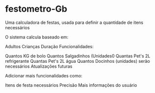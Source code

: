 # festometro-Gb
Uma calculadora de festas, usada para definir a quantidade de itens necessários

O sistema calcula baseado em:

Adultos
Crianças
Duração
Funcionalidades:

Quantos KG de bolo
Quantos Salgadinhos (Unidades0
Quantas Pet's 2L refrigerante
Quantas Pet's 2L água
Quantos Docinhos (unidades) serão necessários
Atualizações futuras

Adicionar mais funcionalidades como:

Itens de festa necessários
Precisão
Mais informações do usuário
